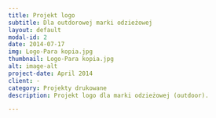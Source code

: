 ```yaml
---
title: Projekt logo
subtitle: Dla outdorowej marki odzieżowej
layout: default
modal-id: 2
date: 2014-07-17
img: Logo-Para kopia.jpg
thumbnail: Logo-Para kopia.jpg
alt: image-alt
project-date: April 2014
client: -
category: Projekty drukowane
description: Projekt logo dla marki odzieżowej (outdoor).

---
```

